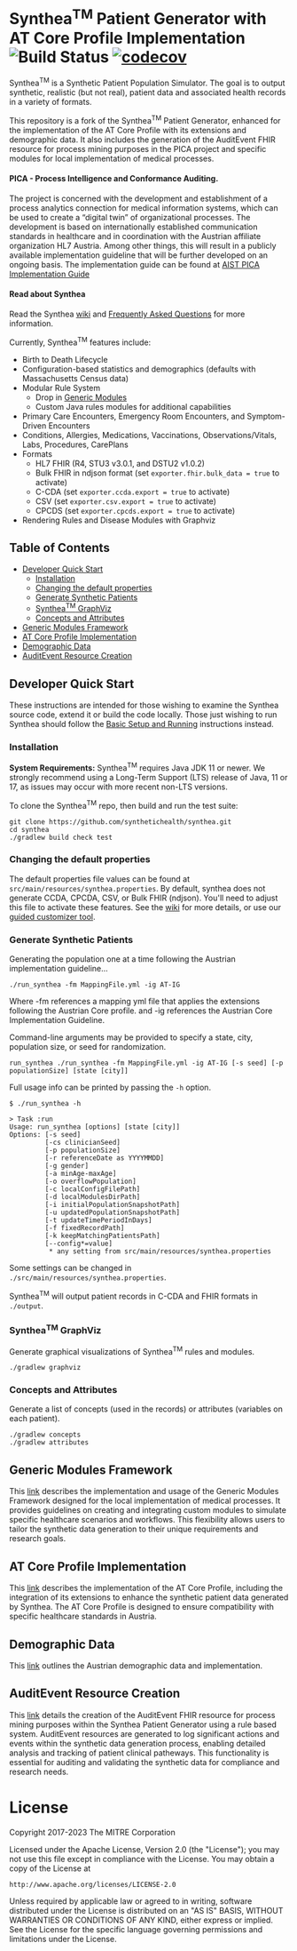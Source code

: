 # Synthea<sup>TM</sup> Patient Generator with AT Core Profile Implementation ![Build Status](https://github.com/synthetichealth/synthea/workflows/.github/workflows/ci-build-test.yml/badge.svg?branch=master) [![codecov](https://codecov.io/gh/synthetichealth/synthea/branch/master/graph/badge.svg)](https://codecov.io/gh/synthetichealth/synthea)

Synthea<sup>TM</sup> is a Synthetic Patient Population Simulator. The goal is to output synthetic, realistic (but not real), patient data and associated health records in a variety of formats.

This repository is a fork of the Synthea<sup>TM</sup> Patient Generator, enhanced for the implementation of the AT Core Profile with its extensions and demographic data. It also includes the generation of the AuditEvent FHIR resource for process mining purposes in the PICA project and specific modules for local implementation of medical processes.

#### PICA - Process Intelligence and Conformance Auditing.

The project is concerned with the development and establishment of a process analytics connection for medical information systems, which can be used to create a “digital twin” of organizational processes. The development is based on internationally established communication standards in healthcare and in coordination with the Austrian affiliate organization HL7 Austria. Among other things, this will result in a publicly available implementation guideline that will be further developed on an ongoing basis. The implementation guide can be found at [AIST PICA Implementation Guide](https://fhir.hl7.at/r5-pica-5-deployment/index.html) 

#### Read about Synthea

Read the Synthea [wiki](https://github.com/synthetichealth/synthea/wiki) and [Frequently Asked Questions](https://github.com/synthetichealth/synthea/wiki/Frequently-Asked-Questions) for more information. 


Currently, Synthea<sup>TM</sup> features include:
- Birth to Death Lifecycle
- Configuration-based statistics and demographics (defaults with Massachusetts Census data)
- Modular Rule System
  - Drop in [Generic Modules](https://github.com/synthetichealth/synthea/wiki/Generic-Module-Framework)
  - Custom Java rules modules for additional capabilities
- Primary Care Encounters, Emergency Room Encounters, and Symptom-Driven Encounters
- Conditions, Allergies, Medications, Vaccinations, Observations/Vitals, Labs, Procedures, CarePlans
- Formats
  - HL7 FHIR (R4, STU3 v3.0.1, and DSTU2 v1.0.2)
  - Bulk FHIR in ndjson format (set `exporter.fhir.bulk_data = true` to activate)
  - C-CDA (set `exporter.ccda.export = true` to activate)
  - CSV (set `exporter.csv.export = true` to activate)
  - CPCDS (set `exporter.cpcds.export = true` to activate)
- Rendering Rules and Disease Modules with Graphviz

## Table of Contents
- [Developer Quick Start](#developer-quick-start)
  - [Installation](#installation)
  - [Changing the default properties](#changing-the-default-properties)
  - [Generate Synthetic Patients](#generate-synthetic-patients)
  - [Synthea<sup>TM</sup> GraphViz](#syntheatm-graphviz)
  - [Concepts and Attributes](#concepts-and-attributes)
- [Generic Modules Framework](#generic-modules-framework)
- [AT Core Profile Implementation](#at-core-profile-implementation)
- [Demographic Data](#demographic-data)
- [AuditEvent Resource Creation](#auditevent-resource-creation)


## Developer Quick Start

These instructions are intended for those wishing to examine the Synthea source code, extend it or build the code locally. Those just wishing to run Synthea should follow the [Basic Setup and Running](https://github.com/synthetichealth/synthea/wiki/Basic-Setup-and-Running) instructions instead.

### Installation

**System Requirements:**
Synthea<sup>TM</sup> requires Java JDK 11 or newer. We strongly recommend using a Long-Term Support (LTS) release of Java, 11 or 17, as issues may occur with more recent non-LTS versions.

To clone the Synthea<sup>TM</sup> repo, then build and run the test suite:
```
git clone https://github.com/synthetichealth/synthea.git
cd synthea
./gradlew build check test
```

### Changing the default properties


The default properties file values can be found at `src/main/resources/synthea.properties`.
By default, synthea does not generate CCDA, CPCDA, CSV, or Bulk FHIR (ndjson). You'll need to
adjust this file to activate these features.  See the [wiki](https://github.com/synthetichealth/synthea/wiki)
for more details, or use our [guided customizer tool](https://synthetichealth.github.io/spt/#/customizer).



### Generate Synthetic Patients
Generating the population one at a time following the Austrian implementation guideline...
```
./run_synthea -fm MappingFile.yml -ig AT-IG
```
Where -fm references a mapping yml file that applies the extensions following the Austrian Core profile. and -ig references the Austrian Core Implementation Guideline.

Command-line arguments may be provided to specify a state, city, population size, or seed for randomization.
```
run_synthea ./run_synthea -fm MappingFile.yml -ig AT-IG [-s seed] [-p populationSize] [state [city]]
```

Full usage info can be printed by passing the `-h` option.
```
$ ./run_synthea -h     

> Task :run
Usage: run_synthea [options] [state [city]]
Options: [-s seed]
         [-cs clinicianSeed]
         [-p populationSize]
         [-r referenceDate as YYYYMMDD]
         [-g gender]
         [-a minAge-maxAge]
         [-o overflowPopulation]
         [-c localConfigFilePath]
         [-d localModulesDirPath]
         [-i initialPopulationSnapshotPath]
         [-u updatedPopulationSnapshotPath]
         [-t updateTimePeriodInDays]
         [-f fixedRecordPath]
         [-k keepMatchingPatientsPath]
         [--config*=value]
          * any setting from src/main/resources/synthea.properties

```

Some settings can be changed in `./src/main/resources/synthea.properties`.

Synthea<sup>TM</sup> will output patient records in C-CDA and FHIR formats in `./output`.

### Synthea<sup>TM</sup> GraphViz
Generate graphical visualizations of Synthea<sup>TM</sup> rules and modules.
```
./gradlew graphviz
```

### Concepts and Attributes
Generate a list of concepts (used in the records) or attributes (variables on each patient).
```
./gradlew concepts
./gradlew attributes
```

## Generic Modules Framework

This [link](GMF.md) describes the implementation and usage of the Generic Modules Framework designed for the local implementation of medical processes. It provides guidelines on creating and integrating custom modules to simulate specific healthcare scenarios and workflows. This flexibility allows users to tailor the synthetic data generation to their unique requirements and research goals.

## AT Core Profile Implementation

This [link](Flexporter.md) describes the implementation of the AT Core Profile, including the integration of its extensions to enhance the synthetic patient data generated by Synthea. The AT Core Profile is designed to ensure compatibility with specific healthcare standards in Austria.

## Demographic Data

This [link](Demographic.md) outlines the Austrian demographic data and implementation.

## AuditEvent Resource Creation

This [link](Flexporter.md) details the creation of the AuditEvent FHIR resource for process mining purposes within the Synthea Patient Generator using a rule based system. AuditEvent resources are generated to log significant actions and events within the synthetic data generation process, enabling detailed analysis and tracking of patient clinical patheways. This functionality is essential for auditing and validating the synthetic data for compliance and research needs.


# License

Copyright 2017-2023 The MITRE Corporation

Licensed under the Apache License, Version 2.0 (the "License");
you may not use this file except in compliance with the License.
You may obtain a copy of the License at

    http://www.apache.org/licenses/LICENSE-2.0

Unless required by applicable law or agreed to in writing, software
distributed under the License is distributed on an "AS IS" BASIS,
WITHOUT WARRANTIES OR CONDITIONS OF ANY KIND, either express or implied.
See the License for the specific language governing permissions and
limitations under the License.

